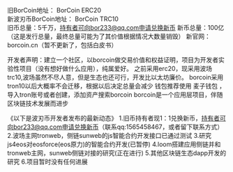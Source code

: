 
旧BorCoin地址： BorCoin ERC20  
新波刃币BorCoin地址： BorCoin TRC10  
旧币总量：5千万，持有者可向bor233@qq.com申请兑换新币
新币总量：100亿（这是发行总量，最终总量可能为了其价值根据情况大数量销毁）
新官网： borcoin.cn（暂不更新了，包括白皮书）

开发者声明：建立一个社区，以borcoin做交易价值和权益证明，项目为开发者实验性项目（没有想好做什么应用），纯属爱好。
之前采用erc20，现采用波场trc10,波场虽然不尽人意，但是生态也还可行，开发比以太坊廉价。
borcoin采用tron10以后大概率不会迁移，根据以后决定总量会减少
钱包推荐使用 麦子钱包 ，导入tron账号或者创建，添加资产搜索borcoin
borcoin是一个应用层项目，伴随区块链技术发展而进步


《以下是波刃币开发者发布的最新动态》
1.旧币持有者现1：1兑换新币，持有者可向bor233@qq.com申请兑换新币（联系qq:1565458467，或者留下联系方式）
2.波场主网tronweb，侧链sunweb的js智能合约开发接口已通过测试
3.研究js4eos对eosforce(eos原力)的智能合约开发(已暂停)
4.loom搭建应用侧链并和tronweb主网，sunweb侧链对接的研究(正在进行)
5.其他区块链生态dapp开发的研究
6.项目暂时没有任何进展
